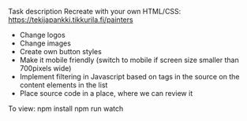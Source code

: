 Task description
Recreate with your own HTML/CSS: https://tekijapankki.tikkurila.fi/painters   
* Change logos
* Change images
* Create own button styles
* Make it mobile friendly (switch to mobile if screen size smaller than 700pixels wide)
* Implement filtering in Javascript based on tags in the source on the content elements in the list
* Place source code in a place, where we can review it

To view:
npm install
npm run watch
